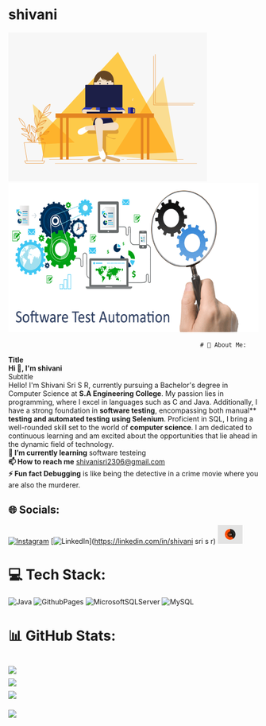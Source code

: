 # shivani
<img src="vv.gif" alt="My Project Logo" width="400" height="300"> <img src="soft-ware-testing.gif" alt="My Project Logo" width="600" height="300"> 



                                                          # 💫 About Me:
**Title**<br>**Hi 👋, I'm  shivani**<br>Subtitle<br>Hello! I'm Shivani Sri S R, currently pursuing a Bachelor's degree in Computer Science at **S.A Engineering College**. My passion lies in programming, where I excel in languages such as C and Java. Additionally, I have a strong foundation in **software testing**, encompassing both manual** **testing and automated testing** **using Selenium**. Proficient in SQL, I bring a well-rounded skill set to the world of **computer science**. I am dedicated to continuous learning and am excited about the opportunities that lie ahead in the dynamic field of technology.<br>**🌱 I’m currently learning**   software testeing<br>**📫 How to reach me**  shivanisri2306@gmail.com<br>**⚡ Fun fact Debugging** is like being the detective in a crime movie where you are also the murderer.


## 🌐 Socials:
[![Instagram](https://img.shields.io/badge/Instagram-%23E4405F.svg?logo=Instagram&logoColor=white)](https://instagram.com/srishivani23sr) [![LinkedIn](https://img.shields.io/badge/LinkedIn-%230077B5.svg?logo=linkedin&logoColor=white)](https://linkedin.com/in/shivani sri s r) 
<img src=ss.gif alt="MasterHead" data-canonical-src="https://cdn-images-1.medium.com/fit/t/500/80/1*OF0xEMkWBv-69zvmNs6RDQ.gif" style="max-width: 10%; display: inline-block;" data-target="animated-image.originalImage">

# 💻 Tech Stack:
![Java](https://img.shields.io/badge/java-%23ED8B00.svg?style=for-the-badge&logo=openjdk&logoColor=white) ![GithubPages](https://img.shields.io/badge/github%20pages-121013?style=for-the-badge&logo=github&logoColor=white) ![MicrosoftSQLServer](https://img.shields.io/badge/Microsoft%20SQL%20Server-CC2927?style=for-the-badge&logo=microsoft%20sql%20server&logoColor=white) ![MySQL](https://img.shields.io/badge/mysql-%2300000f.svg?style=for-the-badge&logo=mysql&logoColor=white)
# 📊 GitHub Stats:
![](https://github-readme-stats.vercel.app/api?username=shivani&theme=dark&hide_border=false&include_all_commits=false&count_private=false)<br/>
![](https://github-readme-streak-stats.herokuapp.com/?user=shivani&theme=dark&hide_border=false)<br/>
![](https://github-readme-stats.vercel.app/api/top-langs/?username=shivani&theme=dark&hide_border=false&include_all_commits=false&count_private=false&layout=compact)
---
[![](https://visitcount.itsvg.in/api?id=shivani&icon=0&color=0)](https://visitcount.itsvg.in)

<!-- Proudly created with GPRM ( https://gprm.itsvg.in ) -->
